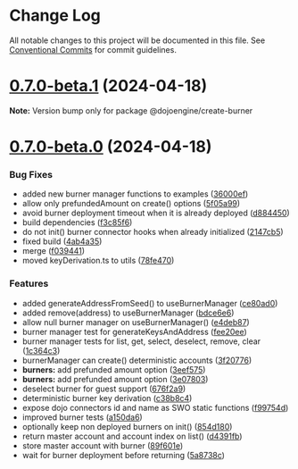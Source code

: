 # Change Log

All notable changes to this project will be documented in this file.
See [Conventional Commits](https://conventionalcommits.org) for commit guidelines.

# [0.7.0-beta.1](https://github.com/dojoengine/dojo.js/compare/v0.7.0-beta.0...v0.7.0-beta.1) (2024-04-18)

**Note:** Version bump only for package @dojoengine/create-burner





# [0.7.0-beta.0](https://github.com/dojoengine/dojo.js/compare/v0.6.122...v0.7.0-beta.0) (2024-04-18)

### Bug Fixes

-   added new burner manager functions to examples ([36000ef](https://github.com/dojoengine/dojo.js/commit/36000ef8f6498edf56b9bb666ed4a4af59b93ae7))
-   allow only prefundedAmount on create() options ([5f05a99](https://github.com/dojoengine/dojo.js/commit/5f05a991756ab0d074d93c577871e86f15ac5afa))
-   avoid burner deployment timeout when it is already deployed ([d884450](https://github.com/dojoengine/dojo.js/commit/d88445093d5c74c365436f5a0ef438fdc0e8366e))
-   build dependencies ([f3c85f6](https://github.com/dojoengine/dojo.js/commit/f3c85f69893f10d8ce46a029a3b62770b59755c3))
-   do not init() burner connector hooks when already initialized ([2147cb5](https://github.com/dojoengine/dojo.js/commit/2147cb56e19d83758fbd5528ec3cdc39b5e6d5de))
-   fixed build ([4ab4a35](https://github.com/dojoengine/dojo.js/commit/4ab4a35729bc4f0b2541742e27dd46d0566c07b4))
-   merge ([f039441](https://github.com/dojoengine/dojo.js/commit/f0394415bab233040f45a0ff3959754ec69f799e))
-   moved keyDerivation.ts to utils ([78fe470](https://github.com/dojoengine/dojo.js/commit/78fe4706a12cd8c7843d874e18b0e1510b178f81))

### Features

-   added generateAddressFromSeed() to useBurnerManager ([ce80ad0](https://github.com/dojoengine/dojo.js/commit/ce80ad0bdb3843fba114929925bf38e99182b208))
-   added remove(address) to useBurnerManager ([bdce6e6](https://github.com/dojoengine/dojo.js/commit/bdce6e61269b16c2d09b3bd2a42e72918846b6ee))
-   allow null burner manager on useBurnerManager() ([e4deb87](https://github.com/dojoengine/dojo.js/commit/e4deb87ebfb8c09cc0d73882aef9c6cd27ee89de))
-   burner manager test for generateKeysAndAddress ([fee20ee](https://github.com/dojoengine/dojo.js/commit/fee20ee973da6085297466a0b712ddcc72f08103))
-   burner manager tests for list, get, select, deselect, remove, clear ([1c364c3](https://github.com/dojoengine/dojo.js/commit/1c364c33ef6af2f13d7ca1b0dcad833463ea12d6))
-   burnerManager can create() deterministic accounts ([3f20776](https://github.com/dojoengine/dojo.js/commit/3f2077688d3e3ccf646060aa6235b2d84f7ca3f9))
-   **burners:** add prefunded amount option ([3eef575](https://github.com/dojoengine/dojo.js/commit/3eef5752465c517bc584b6e77cf3aab728430516))
-   **burners:** add prefunded amount option ([3e07803](https://github.com/dojoengine/dojo.js/commit/3e078033ed77c4f7bb2317386566375f5f69e790))
-   deselect burner for guest support ([676f2a9](https://github.com/dojoengine/dojo.js/commit/676f2a924dfd0234a1e4a1f53f09a7090bcfc386))
-   deterministic burner key derivation ([c38b8c4](https://github.com/dojoengine/dojo.js/commit/c38b8c42d9419fcd0c8de592428adf4defe292bd))
-   expose dojo connectors id and name as SWO static functions ([f99754d](https://github.com/dojoengine/dojo.js/commit/f99754d8b09eacb9da4301901cebc676c79c5164))
-   improved burner tests ([a150da6](https://github.com/dojoengine/dojo.js/commit/a150da6c7334cda77ba38026ec0b0a9ea0356264))
-   optionally keep non deployed burners on init() ([854d180](https://github.com/dojoengine/dojo.js/commit/854d180dd58120a472983bd6db4cbbb2f243fb03))
-   return master account and account index on list() ([d4391fb](https://github.com/dojoengine/dojo.js/commit/d4391fb94eef05cd2806895d93b725e39c34ceff))
-   store master account with burner ([89f601e](https://github.com/dojoengine/dojo.js/commit/89f601eb785318ba722f8e45c75c570265af6f8c))
-   wait for burner deployment before returning ([5a8738c](https://github.com/dojoengine/dojo.js/commit/5a8738c4cf77ffba52314d1bdf2a7727b52cee13))
